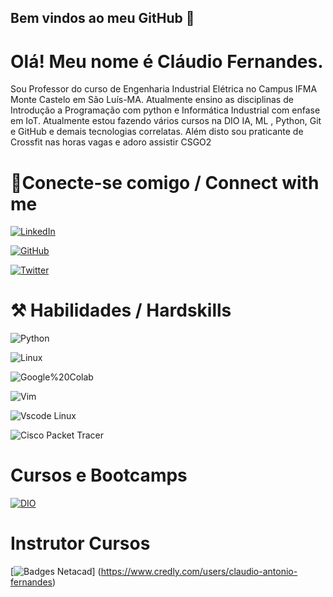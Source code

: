 ## Bem vindos ao meu GitHub 👋
# Olá! Meu nome é Cláudio Fernandes.

Sou Professor do curso de Engenharia Industrial Elétrica no Campus IFMA Monte Castelo em São Luís-MA.  Atualmente ensino as disciplinas de Introdução a Programação com python e Informática Industrial com enfase em IoT. Atualmente estou fazendo vários cursos na DIO IA, ML , Python, Git e GitHub e demais tecnologias correlatas.  Além disto sou praticante de Crossfit nas horas vagas e adoro assistir CSGO2  

# 🔌Conecte-se comigo / Connect with me

[![LinkedIn](https://img.shields.io/badge/LinkedIn-000?style=for-the-badge&logo=linkedin&logoColor=0E76A8)](https://www.linkedin.com/in/claudiofernandes-ma/)

[![GitHub](https://img.shields.io/badge/GitHub-000?style=for-the-badge&logo=github&logoColor=white)](https://github.com/ccfernandes600)


[![Twitter](https://img.shields.io/badge/Twitter-1DA1F2?style=for-the-badge&logo=twitter&logoColor=white)](https://x.com/ccfernandes_MA)


# ⚒️ Habilidades / Hardskills

![Python](https://img.shields.io/badge/python-3670A0?style=for-the-badge&logo=python&logoColor=ffdd54)

![Linux](https://img.shields.io/badge/Linux-FCC624?style=for-the-badge&logo=linux&logoColor=black)

![Google%20Colab](https://img.shields.io/badge/Colab-F9AB00?style=for-the-badge&logo=googlecolab&color=525252)

![Vim](https://img.shields.io/badge/VIM-%2311AB00.svg?&style=for-the-badge&logo=vim&logoColor=white)

![Vscode Linux](https://img.shields.io/badge/VSCode-0078D4?style=for-the-badge&logo=visual%20studio%20code&logoColor=white)

![Cisco Packet Tracer](https://img.shields.io/badge/CISCO-1BA0D7?style=for-the-badge&logo=cisco&logoColor=white)


# Cursos e Bootcamps

[![DIO](https://img.shields.io/badge/Meu%20Perfil%20%20na%20DIO.me-8A2BE2)](https://www.dio.me/users/claudio_fernandes)

# Instrutor  Cursos

[![Badges Netacad](https://img.shields.io/badge/CISCO-1BA0D7?style=for-the-badge&logo=cisco&logoColor=white)]  (https://www.credly.com/users/claudio-antonio-fernandes)



                                                                               
